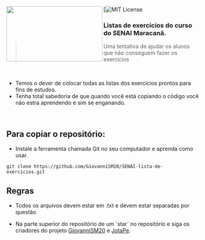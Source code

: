 <img
src="http://www.deconcursos.com.br/wp-content/uploads/2014/01/Cursos-gratuitos-Senai-Caruaru-PB-201400.png" align="left" width="250px" height="144px"/>

[![MIT License](https://img.shields.io/wercker/ci/wercker/docs.svg)

### Listas de exercícios do curso do SENAI Maracanã.
> Uma tentativa de ajudar os alunos que não conseguem fazer os exercícios

<br/>

- Temos o dever de colocar todas as listas dos exercícios prontos para fins de estudos.
 - Tenha total sabedoria de que quando você está copiando o código você não estra aprendendo e sim se enganando.

<br/>

## Para copiar o repositório:
 - Instale a ferramenta chamada Git no seu computador e aprenda como usar.

```SENAI
git clone https://github.com/GiovanniSM20/SENAI-lista-de-exercicios.git
```


## Regras

  - Todos os arquivos devem estar em .txt e devem estar separadas por questão

  - Na parte superior do repositório de um ´star´ no repositório e siga os criadores do projeto [GiovanniSM20](https://github.com/GiovanniSM20) e [JotaPe](https://github.com/JotaPe).
